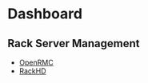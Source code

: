 # Dashboard

## Rack Server Management

- [OpenRMC](https://github.com/opencomputeproject/Rack-Manager)
- [RackHD](https://github.com/RackHD/RackHD)

